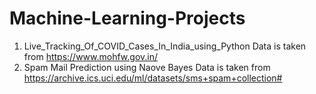 # Machine-Learning-Projects
1) Live_Tracking_Of_COVID_Cases_In_India_using_Python
Data is taken from https://www.mohfw.gov.in/
2) Spam Mail Prediction using Naove Bayes
Data is taken from https://archive.ics.uci.edu/ml/datasets/sms+spam+collection#
